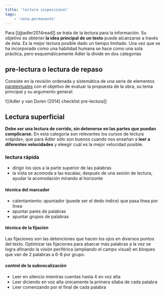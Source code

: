 ```yaml
---
title: 'lectura inspeccional'
tags:
    - 'nota-permanente'
---
```

Para [[@adler2014read]] se trata de la lectura para la información. Su objetivo es obtener **la idea principal de un texto** puede alcanzarse a través de ésta. Es la mejor lectura posible dado un tiempo limitado. Una vez que se ha incorporado como una habilidad humana se hace como una sola práctica, pero esquemáticamente Adler la divide en dos categorías

## pre-lectura o lectura de repaso

Consiste en la revisión ordenada y sistemática de una serie de elementos [paratextuales](https://es.wikipedia.org/wiki/Paratexto) con el objetivo de evaluar la propuesta de la obra, su tema principal y su argumento general:

![[Adler y van Doren (2014) checklist pre-lectura]]

## Lectura superficial

**Debe ser una lectura de corrido, sin detenerse en las partes que puedan complicarse.** En esta categoría son relevantes los cursos de lectura «rápida», que para Adler sólo son buenos cuando nos enseñan a **leer a diferentes velocidades** y eleegir cuál es la mejor velocidad posible. 

### lectura rápida

- dirigir los ojos a la parte superior de las palabras
- la vista se acomoda a las escalas; después de una sesión de lectura, ayudar la acomodación mirando al horizonte

#### técnica del marcador

- calentamiento: apuntador (puede ser el dedo índice) que pasa línea por línea
- apuntar pares de palabras
- apuntar grupos de palabras

#### técnica de la fijación

Las fijaciones son las detenciones que hacen los ojos en diversos puntos del texto. Optimizar las fijaciones para abarcar más palabras a la vez se logra afinando la visión periférica (ampliando el campo visual) en bloques que van de 2 palabras a 6-8 por grupo.

#### control de la subvocalización

- Leer en silencio mientras cuentas hasta 4 en voz alta
- Leer diciendo en voz alta únicamente la primera sílaba de cada palabra
- Leer comenzando por el final de cada palabra
